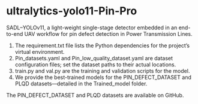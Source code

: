 # ultralytics-yolo11-Pin-Pro
SADL–YOLOv11, a light-weight single-stage detector embedded in an end-to-end UAV workflow for pin defect detection in Power Transmission Lines.

1. The requirement.txt file lists the Python dependencies for the project’s virtual environment.
2. Pin_datasets.yaml and Pin_low_quality_dataset.yaml are dataset configuration files; set the dataset paths to their actual locations.
3. train.py and val.py are the training and validation scripts for the model.
4. We provide the best-trained models for the PIN_DEFECT_DATASET and PLQD datasets—detailed in the Trained_model folder.

The PIN_DEFECT_DATASET and PLQD datasets are available on GitHub.
